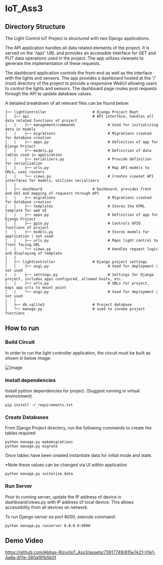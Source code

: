 # IoT_Ass3

## Directory Structure

The Light Control IoT Project is structured with two Django applications.

The API application handles all data related elements of the project. It is served on the '/api/' URL and provides an accessible interface for GET and PUT data operations used in the project. The app utilizes viewsets to generate the implementation of these requests.

The dashboard application controls the front-end as well as the interface with the lights and sensors. The app provides a dashboard hosted at the '/' (root) directory of the project to provide a responsive WebUI allowing users to control the lights and sensors. The dashboard page routes post requests through the API to update database values.

A detailed breakdown of all relevant files can be found below:

    ├── lightController                     # Django Project Root
    │   ├── api                             # API interface, handles all data related functions of project
    │   |    ├── management/commands               # Used for initializing data in models
    |   |    ├── migrations                        # Migrations created for database creation
    │   |    ├── apps.py                           # Definition of app for Django Project
    │   |    ├── models.py                         # Definition of data tables used in application
    │   |    ├── serializers.py                    # Provide definition for serialization
    │   |    ├── urls.py                           # Map API models to URLS, uses routers
    │   |    └── views.py                          # Creates viewset API interfaces for models, utilizes serializers
    |   | 
    │   ├── dashboard                       # Dashboard, provides front end GUI and mapping of requests through API
    │   |    ├── migrations                        # Migrations created for database creation
    |   |    ├── templates                         # Stores the HTML template for web UI                         
    │   |    ├── apps.py                           # Definition of app for Django Project
    │   |    ├── gpio.py                           # Controls GPIO functions of project
    │   |    ├── models.py                         # Stores models for application | not used
    │   |    ├── urls.py                           # Maps light control to front facing URL
    │   |    └── views.py                          # Handles request logic and displaying of template
    |   |  
    │   ├── lightController                 # Django project settings
    │   |    ├── asgi.py                           # Used for deployment | not used
    |   |    ├── settings.py                       # Settings for Django project, includes apps configured, allowed hosts, etc.                         
    │   |    ├── urls.py                           # URLs for project, maps app urls to mount point
    │   |    └── wsgi.py                           # Used for deployment | not used
    |   |  
    │   ├── db.sqlite3                      # Project database
    │   └── manage.py                       # used to invoke project functions



## How to run

### Build Circuit

In order to run the light controller application, the circuit must be built as shown in below image:

![image](https://github.com/Abbas-Rizvi/IoT_Ass3/assets/73917749/8f82a08a-b729-4ddd-add0-f00f0c107b92)



### Install dependencies 

Install python dependencies for project. (Suggest running in virtual environment).

`pip install -r requirements.txt`

### Create Databases

From Django Project directory, run the following commands to create the tables required
```
python manage.py makemigrations
python manage.py migrate
```

Once tables have been created instantiate data for initial mode and state. 

*Note these values can be changed via UI within application

```
python manage.py initalize_data
```

### Run Server

Prior to running server, update the IP address of device in dashboard/views.py with IP address of local device.
This allows accessibility from all devices on network.

To run Django server on port 8000, execute command:

```
python manage.py runserver 0.0.0.0:8000
```


## Demo Video


https://github.com/Abbas-Rizvi/IoT_Ass3/assets/73917749/815e7e21-01e1-4a8a-811e-380a191b5b0f


